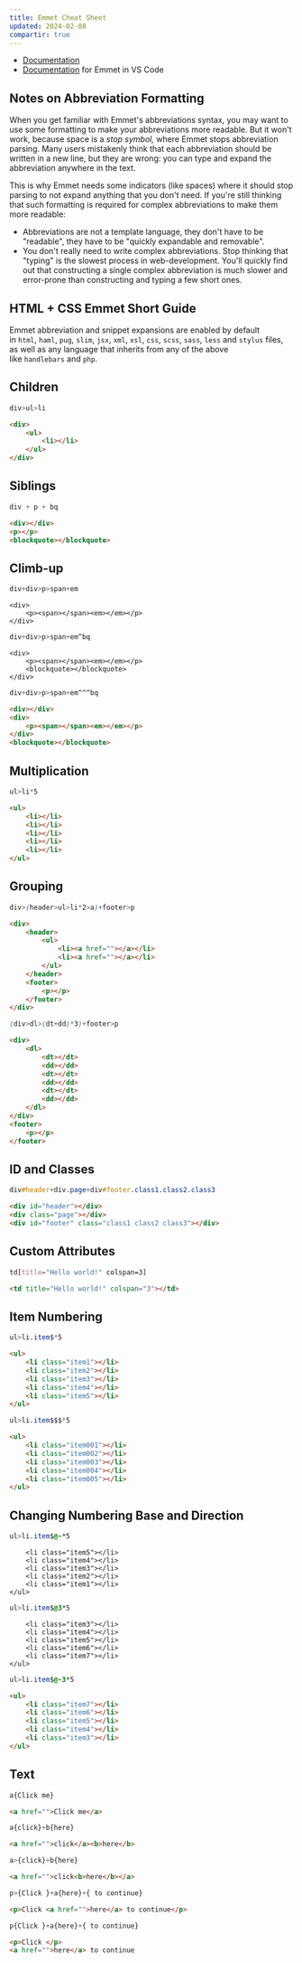 ```yaml
---
title: Emmet Cheat Sheet
updated: 2024-02-08
compartir: true
---
```


- [Documentation](https://docs.emmet.io/)
- [Documentation](https://code.visualstudio.com/docs/editor/emmet) for Emmet in VS Code

## Notes on Abbreviation Formatting

When you get familiar with Emmet's abbreviations syntax, you may want to use some formatting to make your abbreviations more readable. But it won't work, because space is a _stop symbol,_ where Emmet stops abbreviation parsing. Many users mistakenly think that each abbreviation should be written in a new line, but they are wrong: you can type and expand the abbreviation anywhere in the text.

This is why Emmet needs some indicators (like spaces) where it should stop parsing to not expand anything that you don't need. If you're still thinking that such formatting is required for complex abbreviations to make them more readable:

- Abbreviations are not a template language, they don't have to be "readable", they have to be "quickly expandable and removable".
- You don't really need to write complex abbreviations. Stop thinking that "typing" is the slowest process in web-development. You'll quickly find out that constructing a single complex abbreviation is much slower and error-prone than constructing and typing a few short ones.

## HTML + CSS Emmet Short Guide

Emmet abbreviation and snippet expansions are enabled by default in `html`, `haml`, `pug`, `slim`, `jsx`, `xml`, `xsl`, `css`, `scss`, `sass`, `less` and `stylus` files, as well as any language that inherits from any of the above like `handlebars` and `php`.

## Children

```css
div>ul>li
```

```html
<div>
    <ul>
        <li></li>
    </ul>
</div>
```

## Siblings

```css
div + p + bq
```

```html
<div></div>
<p></p>
<blockquote></blockquote>
```

## Climb-up

```css
div+div>p>span+em
```

```html<div></div>
<div>
    <p><span></span><em></em></p>
</div>
```

```css
div+div>p>span+em^bq
```

```html<div></div>
<div>
    <p><span></span><em></em></p>
    <blockquote></blockquote>
</div>
```

```css
div+div>p>span+em^^^bq
```

```html
<div></div>
<div>
    <p><span></span><em></em></p>
</div>
<blockquote></blockquote>
```

## Multiplication

```css
ul>li*5
```

```html
<ul>
    <li></li>
    <li></li>
    <li></li>
    <li></li>
    <li></li>
</ul>
```

## Grouping

```css
div>(header>ul>li*2>a)+footer>p
```

```html
<div>
    <header>
        <ul>
            <li><a href=""></a></li>
            <li><a href=""></a></li>
        </ul>
    </header>
    <footer>
        <p></p>
    </footer>
</div>
```

```css
(div>dl>(dt+dd)*3)+footer>p
```

```html
<div>
    <dl>
        <dt></dt>
        <dd></dd>
        <dt></dt>
        <dd></dd>
        <dt></dt>
        <dd></dd>
    </dl>
</div>
<footer>
    <p></p>
</footer>
```

## ID and Classes

```css
div#header+div.page+div#footer.class1.class2.class3
```

```html
<div id="header"></div>
<div class="page"></div>
<div id="footer" class="class1 class2 class3"></div>
```

## Custom Attributes

```css
td[title="Hello world!" colspan=3]
```

```html
<td title="Hello world!" colspan="3"></td>
```

## Item Numbering

```css
ul>li.item$*5
```

```html
<ul>
    <li class="item1"></li>
    <li class="item2"></li>
    <li class="item3"></li>
    <li class="item4"></li>
    <li class="item5"></li>
</ul>
```

```css
ul>li.item$$$*5
```

```html
<ul>
    <li class="item001"></li>
    <li class="item002"></li>
    <li class="item003"></li>
    <li class="item004"></li>
    <li class="item005"></li>
</ul>
```

## Changing Numbering Base and Direction

```css
ul>li.item$@-*5
```

```html<ul>
    <li class="item5"></li>
    <li class="item4"></li>
    <li class="item3"></li>
    <li class="item2"></li>
    <li class="item1"></li>
</ul>
```

```css
ul>li.item$@3*5
```

```html<ul>
    <li class="item3"></li>
    <li class="item4"></li>
    <li class="item5"></li>
    <li class="item6"></li>
    <li class="item7"></li>
</ul>
```

```css
ul>li.item$@-3*5
```

```html
<ul>
    <li class="item7"></li>
    <li class="item6"></li>
    <li class="item5"></li>
    <li class="item4"></li>
    <li class="item3"></li>
</ul>
```

## Text

```css
a{Click me}
```

```html
<a href="">Click me</a>
```

```css
a{click}+b{here}
```

```html
<a href="">click</a><b>here</b>
```

```css
a>{click}+b{here}
```

```html
<a href="">click<b>here</b></a>
```

```css
p>{Click }+a{here}+{ to continue}
```

```html
<p>Click <a href="">here</a> to continue</p>
```

```css
p{Click }+a{here}+{ to continue}
```

```html
<p>Click </p>
<a href="">here</a> to continue
```
